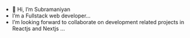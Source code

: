 - 👋 Hi, I’m Subramaniyan 
-  I’m a Fullstack web developer...
-  I’m looking forward to collaborate on development related projects in Reactjs and Nextjs ...

<!---
Macky151203/Macky151203 is a ✨ special ✨ repository because its `README.md` (this file) appears on your GitHub profile.
You can click the Preview link to take a look at your changes.
--->
